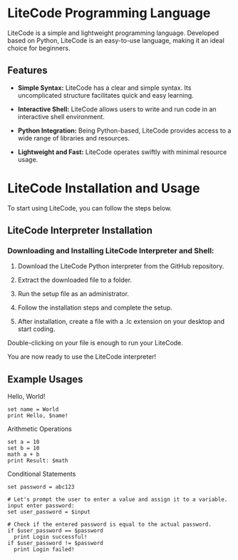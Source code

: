 # LiteCode Programming Language

LiteCode is a simple and lightweight programming language. Developed based on Python, LiteCode is an easy-to-use language, making it an ideal choice for beginners.

## Features

- **Simple Syntax:** LiteCode has a clear and simple syntax. Its uncomplicated structure facilitates quick and easy learning.

- **Interactive Shell:** LiteCode allows users to write and run code in an interactive shell environment.

- **Python Integration:** Being Python-based, LiteCode provides access to a wide range of libraries and resources.

- **Lightweight and Fast:** LiteCode operates swiftly with minimal resource usage.

# LiteCode Installation and Usage

To start using LiteCode, you can follow the steps below.

## LiteCode Interpreter Installation

### Downloading and Installing LiteCode Interpreter and Shell:

1. Download the LiteCode Python interpreter from the GitHub repository.

2. Extract the downloaded file to a folder.

3. Run the setup file as an administrator.

4. Follow the installation steps and complete the setup.

5. After installation, create a file with a .lc extension on your desktop and start coding.

Double-clicking on your file is enough to run your LiteCode.

You are now ready to use the LiteCode interpreter!

## Example Usages
Hello, World!
```litecode
set name = World
print Hello, $name!
```
Arithmetic Operations
```litecode
set a = 10
set b = 10
math a + b
print Result: $math
```
Conditional Statements
```litecode
set password = abc123

# Let's prompt the user to enter a value and assign it to a variable.
input enter password:
set user_password = $input

# Check if the entered password is equal to the actual password.
if $user_password == $password
  print Login successful!
if $user_password != $password
  print Login failed!
```

